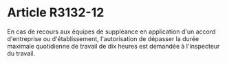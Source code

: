 # Article R3132-12

  
En cas de recours aux équipes de suppléance en application d'un accord d'entreprise ou d'établissement, l'autorisation de dépasser la durée maximale quotidienne de travail de dix heures est demandée à l'inspecteur du travail.